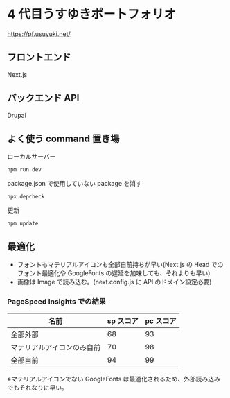 <!-- @format -->

# 4 代目うすゆきポートフォリオ

https://pf.usuyuki.net/

## フロントエンド

Next.js

## バックエンド API

Drupal

## よく使う command 置き場

ローカルサーバー

```
npm run dev
```

package.json で使用していない package を消す

```
npx depcheck
```

更新

```
npm update
```

## 最適化

- フォントもマテリアルアイコンも全部自前持ちが早い(Next.js の Head でのフォント最適化や GoogleFonts の遅延を加味しても、それよりも早い)
- 画像は Image で読み込む。(next.config.js に API のドメイン設定必要)

### PageSpeed Insights での結果

| 名前                       | sp スコア | pc スコア |
| -------------------------- | --------- | --------- |
| 全部外部                   | 68        | 93        |
| マテリアルアイコンのみ自前 | 70        | 98        |
| 全部自前                   | 94        | 99        |

※マテリアルアイコンでない GoogleFonts は最適化されるため、外部読み込みでもそれなりに早い。
